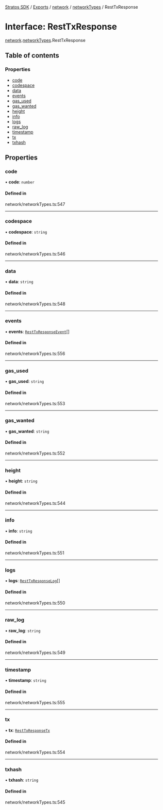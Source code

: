 [Stratos SDK](../README.md) / [Exports](../modules.md) / [network](../modules/network.md) / [networkTypes](../modules/network.networkTypes.md) / RestTxResponse

# Interface: RestTxResponse

[network](../modules/network.md).[networkTypes](../modules/network.networkTypes.md).RestTxResponse

## Table of contents

### Properties

- [code](network.networkTypes.RestTxResponse.md#code)
- [codespace](network.networkTypes.RestTxResponse.md#codespace)
- [data](network.networkTypes.RestTxResponse.md#data)
- [events](network.networkTypes.RestTxResponse.md#events)
- [gas\_used](network.networkTypes.RestTxResponse.md#gas_used)
- [gas\_wanted](network.networkTypes.RestTxResponse.md#gas_wanted)
- [height](network.networkTypes.RestTxResponse.md#height)
- [info](network.networkTypes.RestTxResponse.md#info)
- [logs](network.networkTypes.RestTxResponse.md#logs)
- [raw\_log](network.networkTypes.RestTxResponse.md#raw_log)
- [timestamp](network.networkTypes.RestTxResponse.md#timestamp)
- [tx](network.networkTypes.RestTxResponse.md#tx)
- [txhash](network.networkTypes.RestTxResponse.md#txhash)

## Properties

### code

• **code**: `number`

#### Defined in

network/networkTypes.ts:547

___

### codespace

• **codespace**: `string`

#### Defined in

network/networkTypes.ts:546

___

### data

• **data**: `string`

#### Defined in

network/networkTypes.ts:548

___

### events

• **events**: [`RestTxResponseEvent`](network.networkTypes.RestTxResponseEvent.md)[]

#### Defined in

network/networkTypes.ts:556

___

### gas\_used

• **gas\_used**: `string`

#### Defined in

network/networkTypes.ts:553

___

### gas\_wanted

• **gas\_wanted**: `string`

#### Defined in

network/networkTypes.ts:552

___

### height

• **height**: `string`

#### Defined in

network/networkTypes.ts:544

___

### info

• **info**: `string`

#### Defined in

network/networkTypes.ts:551

___

### logs

• **logs**: [`RestTxResponseLog`](network.networkTypes.RestTxResponseLog.md)[]

#### Defined in

network/networkTypes.ts:550

___

### raw\_log

• **raw\_log**: `string`

#### Defined in

network/networkTypes.ts:549

___

### timestamp

• **timestamp**: `string`

#### Defined in

network/networkTypes.ts:555

___

### tx

• **tx**: [`RestTxResponseTx`](network.networkTypes.RestTxResponseTx.md)

#### Defined in

network/networkTypes.ts:554

___

### txhash

• **txhash**: `string`

#### Defined in

network/networkTypes.ts:545
